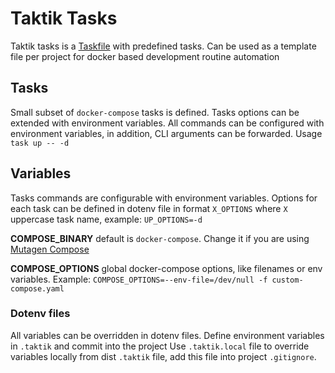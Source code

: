 # Taktik Tasks

Taktik tasks is a [Taskfile](https://taskfile.dev) with predefined tasks.
Can be used as a template file per project for docker based development routine automation

## Tasks

Small subset of `docker-compose` tasks is defined. Tasks options can be extended with environment variables. All commands can be configured with environment variables, in addition, CLI arguments can be forwarded. Usage `task up -- -d`

## Variables

Tasks commands are configurable with environment variables.
Options for each task can be defined in dotenv file in format `X_OPTIONS` where `X` uppercase task name, example: `UP_OPTIONS=-d`

**COMPOSE_BINARY** default is `docker-compose`. Change it if you are using [Mutagen Compose](https://mutagen.io/documentation/orchestration/compose)

**COMPOSE_OPTIONS** global docker-compose options, like filenames or env variables. Example: `COMPOSE_OPTIONS=--env-file=/dev/null -f custom-compose.yaml`

### Dotenv files

All variables can be overridden in dotenv files. Define environment variables in `.taktik` and commit into the project
Use `.taktik.local` file to override variables locally from dist `.taktik` file, add this file into project `.gitignore`.
